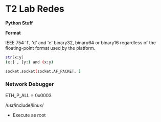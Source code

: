 # T2 Lab Redes

**Python Stuff**

**Format**

IEEE 754 
'f', 'd' and 'e'  binary32, binary64 or binary16 regardless of the floating-point format used by the platform.


```bash
str[x:y]
(x:] , [y:) and (x:y)
```

```bash
socket.socket(socket.AF_PACKET, )
```
### Network Debugger

ETH_P_ALL = 0x0003


/usr/include/linux/


- Execute as root
